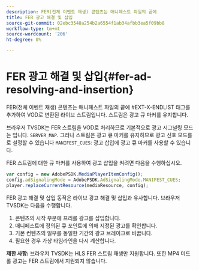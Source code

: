 ```yaml
---
description: FER(전체 이벤트 재생) 콘텐츠는 매니페스트 파일의 끝에
title: FER 광고 해결 및 삽입
source-git-commit: 02ebc3548a254b2a6554f1ab34afbb3ea5f09bb8
workflow-type: tm+mt
source-wordcount: '206'
ht-degree: 0%

---
```


# FER 광고 해결 및 삽입{#fer-ad-resolving-and-insertion}

FER(전체 이벤트 재생) 콘텐츠는 매니페스트 파일의 끝에 #EXT-X-ENDLIST 태그를 추가하여 VOD로 변환된 라이브 스트림입니다. 스트림은 광고 큐 마커를 유지합니다.

브라우저 TVSDK는 FER 스트림을 VOD로 처리하므로 기본적으로 광고 시그널링 모드는 입니다. `SERVER_MAP`. 그러나 스트림은 광고 큐 마커를 유지하므로 광고 신호 모드를 로 설정할 수 있습니다 `MANIFEST_CUES`: 광고 삽입에 광고 큐 마커를 사용할 수 있습니다.

FER 스트림에 대한 큐 마커를 사용하여 광고 삽입을 켜려면 다음을 수행하십시오.

```js
var config = new AdobePSDK.MediaPlayerItemConfig(); 
config.adSignalingMode = AdobePSDK.AdSignalingMode.MANIFEST_CUES; 
player.replaceCurrentResource(mediaResource, config);
```

FER 광고 해결 및 삽입 동작은 라이브 광고 해결 및 삽입과 유사합니다. 브라우저 TVSDK는 다음을 수행합니다.

1. 콘텐츠의 시작 부분에 프리롤 광고를 삽입합니다.
1. 매니페스트에 정의된 큐 포인트에 의해 지정된 광고를 확인합니다.
1. 기본 컨텐츠의 일부를 동일한 기간의 광고 브레이크로 바꿉니다.
1. 필요한 경우 가상 타임라인을 다시 계산합니다.

**제한 사항:** 브라우저 TVSDK는 HLS FER 스트림 재생만 지원합니다. 또한 MP4 미드롤 광고는 FER 스트림에서 지원되지 않습니다.
